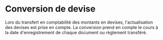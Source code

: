 # Conversion de devise



Lors du transfert en comptabilité des montants en devises, l'actualisation des devises est prise en compte. La conversion prend en compte le cours à la date d'enregistrement de chaque document ou règlement transféré.


